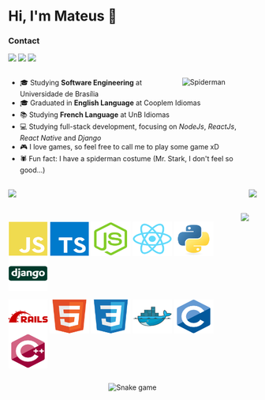 # Hi, I'm Mateus :wave:

### Contact

<div>
  <a href="https://www.linkedin.com/in/matgomes21" target="_blank"><img src="https://img.shields.io/badge/-Mateus Gomes-%230077B5?style=for-the-badge&logo=linkedin&logoColor=white" target="_blank"></a>
  <a href = "mailto: mateusgomes.nascimento21@gmail.com"><img src="https://img.shields.io/badge/-mateusgomes.nascimento21@gmail.com-%23E4405F?style=for-the-badge&logo=gmail&logoColor=white" target="_blank"></a>
  <a href="https://t.me/matgomes21" target="_blank"><img src="https://img.shields.io/badge/-matgomes21-%230077B5?style=for-the-badge&logo=telegram&logoColor=white" target="_blank"></a>
</div>

##

<img align="right" src="https://media3.giphy.com/media/BWD3CtcudWL28/giphy.gif?cid=ecf05e4757spqmo9cyejnae2rewa7g5uykawd6rngazwj76b&rid=giphy.gif" alt="Spiderman" width='30%' />

- 🎓 Studying **Software Engineering** at Universidade de Brasília
- 🎓 Graduated in **English Language** at Cooplem Idiomas
- 📚 Studying **French Language** at UnB Idiomas
- 💻 Studying full-stack development, focusing on _NodeJs_, _ReactJs_, _React Native_ and _Django_
- 🎮 I love games, so feel free to call me to play some game xD
- 🕷️ Fun fact: I have a spiderman costume (Mr. Stark, I don't feel so good...)

<br>

<div>
<a href="https://github.com/matgomes21">
  <img align="right" height='180em' src="https://github-readme-streak-stats.herokuapp.com/?user=matgomes21&theme=algolia" />
  <img aligh="left" height='180em' src="https://github-readme-stats.vercel.app/api?username=matgomes21&show_icons=true&theme=algolia" />
</a>
</div>

##


<img height='180em' align="right" src="https://github-readme-stats.vercel.app/api/top-langs/?username=matgomes21&hide=jupyter%20notebook,html&layout=compact&theme=algolia" />
 
<div style="display: inline_block"><br>
  <img align="center" alt="Js" height="70" width="80" src="https://raw.githubusercontent.com/devicons/devicon/master/icons/javascript/javascript-plain.svg">
  <img align="center" alt="Ts" height="70" width="80" src="https://raw.githubusercontent.com/devicons/devicon/master/icons/typescript/typescript-plain.svg">
  <img align="center" alt="Node" height="70" width="80" src="https://raw.githubusercontent.com/devicons/devicon/master/icons/nodejs/nodejs-original.svg">
  <img align="center" alt="React" height="70" width="80" src="https://raw.githubusercontent.com/devicons/devicon/master/icons/react/react-original.svg">
  <img align="center" alt="Python" height="70" width="80" src="https://raw.githubusercontent.com/devicons/devicon/master/icons/python/python-original.svg">
  <img align="center" alt="Django" height="70" width="80" src="https://raw.githubusercontent.com/devicons/devicon/master/icons/django/django-original.svg"><br><br>
  <img align="center" alt="Rails" height="70" width="80" src="https://raw.githubusercontent.com/devicons/devicon/master/icons/rails/rails-plain-wordmark.svg">
  <img align="center" alt="HTML" height="70" width="80." src="https://raw.githubusercontent.com/devicons/devicon/master/icons/html5/html5-original.svg">
  <img align="center" alt="CSS" height="70" width="80" src="https://raw.githubusercontent.com/devicons/devicon/master/icons/css3/css3-original.svg">
  <img align="center" alt="Docker" height="70" width="80" src="https://raw.githubusercontent.com/devicons/devicon/master/icons/docker/docker-original.svg">
  <img align="center" alt="C" height="70" width="80" src="https://raw.githubusercontent.com/devicons/devicon/master/icons/c/c-original.svg">
  <img align="center" alt="C++" height="70" width="80" src="https://raw.githubusercontent.com/devicons/devicon/master/icons/cplusplus/cplusplus-original.svg">
</div>

##

<div align="center">
  <img src="https://raw.githubusercontent.com/matgomes21/matgomes21/748ee0f56639d76bb895a47218b211a84f0af8b8/github-contribution-grid-snake.svg" alt="Snake game" /img>
</div>
